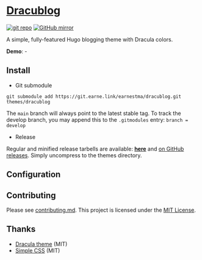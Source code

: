 # [Dracublog](https://www.earnestma.xyz/dracublog)

[![git repo](https://img.shields.io/badge/repo-git-informational.svg?logo=gitea)](https://git.earne.link/earnestma/dracublog)
[![GitHub mirror](https://img.shields.io/badge/mirror-GitHub-black.svg?logo=github)](https://github.com/earnestma/dracublog)

A simple, fully-featured Hugo blogging theme with Dracula colors.

**Demo**: -

## Install

- Git submodule

`git submodule add https://git.earne.link/earnestma/dracublog.git themes/dracublog`

The `main` branch will always point to the latest stable tag. To track the develop branch, you may append this to the `.gitmodules` entry: `branch = develop`

- Release

Regular and minified release tarbells are available: **[here](https://git.earne.link/earnestma/dracublog/releases)** and [on GitHub releases](https://github.com/earnestma/dracublog/releases). Simply uncompress to the themes directory.

## Configuration

## Contributing

Please see [contributing.md](contributing.md). This project is licensed under the [MIT License](license.md).

## Thanks

- [Dracula theme](https://draculatheme.com/) (MIT)
- [Simple CSS](https://simplecss.org/) (MIT)

